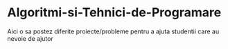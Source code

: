 # Algoritmi-si-Tehnici-de-Programare
Aici o sa postez diferite proiecte/probleme pentru a ajuta studentii care au nevoie de ajutor
